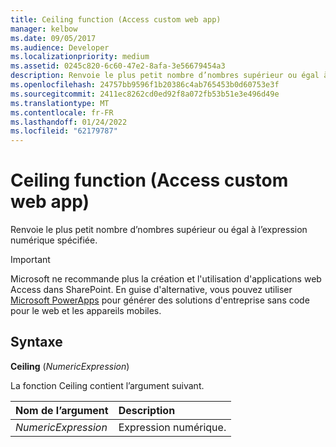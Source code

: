 ```yaml
---
title: Ceiling function (Access custom web app)
manager: kelbow
ms.date: 09/05/2017
ms.audience: Developer
ms.localizationpriority: medium
ms.assetid: 0245c820-6c60-47e2-8afa-3e56679454a3
description: Renvoie le plus petit nombre d’nombres supérieur ou égal à l’expression numérique spécifiée.
ms.openlocfilehash: 24757bb9596f1b20386c4ab765453b0d60753e3f
ms.sourcegitcommit: 2411ec8262cd0ed92f8a072fb53b51e3e496d49e
ms.translationtype: MT
ms.contentlocale: fr-FR
ms.lasthandoff: 01/24/2022
ms.locfileid: "62179787"
---
```

# <a name="ceiling-function-access-custom-web-app"></a>Ceiling function (Access custom web app)

Renvoie le plus petit nombre d’nombres supérieur ou égal à l’expression numérique spécifiée.
  
> [!IMPORTANT]
> Microsoft ne recommande plus la création et l'utilisation d'applications web Access dans SharePoint. En guise d'alternative, vous pouvez utiliser [Microsoft PowerApps](https://powerapps.microsoft.com/) pour générer des solutions d'entreprise sans code pour le web et les appareils mobiles. 
  
## <a name="syntax"></a>Syntaxe

**Ceiling** (*NumericExpression*) 
  
La fonction Ceiling contient l’argument suivant.
  
|**Nom de l’argument**|**Description**|
|:-----|:-----|
| *NumericExpression*  <br/> |Expression numérique.  <br/> |
   

